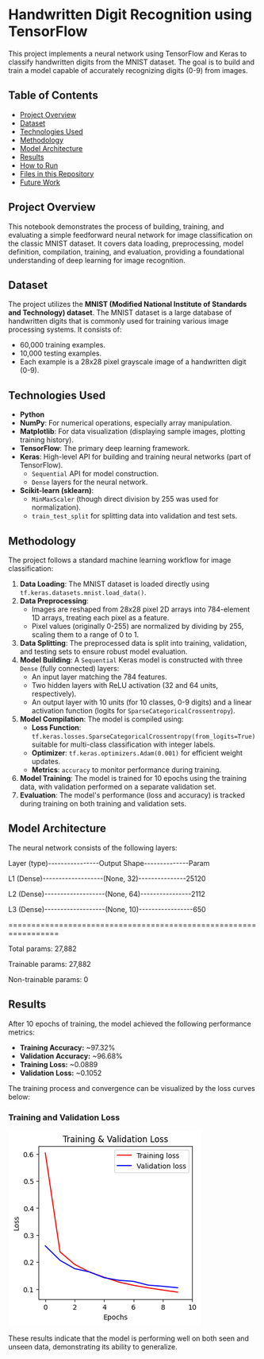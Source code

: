 # Handwritten Digit Recognition using TensorFlow

This project implements a neural network using TensorFlow and Keras to classify handwritten digits from the MNIST dataset. The goal is to build and train a model capable of accurately recognizing digits (0-9) from images.

## Table of Contents

* [Project Overview](#project-overview)
* [Dataset](#dataset)
* [Technologies Used](#technologies-used)
* [Methodology](#methodology)
* [Model Architecture](#model-architecture)
* [Results](#results)
* [How to Run](#how-to-run)
* [Files in this Repository](#files-in-this-repository)
* [Future Work](#future-work)

## Project Overview

This notebook demonstrates the process of building, training, and evaluating a simple feedforward neural network for image classification on the classic MNIST dataset. It covers data loading, preprocessing, model definition, compilation, training, and evaluation, providing a foundational understanding of deep learning for image recognition.

## Dataset

The project utilizes the **MNIST (Modified National Institute of Standards and Technology) dataset**. The MNIST dataset is a large database of handwritten digits that is commonly used for training various image processing systems. It consists of:
* 60,000 training examples.
* 10,000 testing examples.
* Each example is a 28x28 pixel grayscale image of a handwritten digit (0-9).

## Technologies Used

* **Python**
* **NumPy**: For numerical operations, especially array manipulation.
* **Matplotlib**: For data visualization (displaying sample images, plotting training history).
* **TensorFlow**: The primary deep learning framework.
* **Keras**: High-level API for building and training neural networks (part of TensorFlow).
    * `Sequential` API for model construction.
    * `Dense` layers for the neural network.
* **Scikit-learn (sklearn)**:
    * `MinMaxScaler` (though direct division by 255 was used for normalization).
    * `train_test_split` for splitting data into validation and test sets.

## Methodology

The project follows a standard machine learning workflow for image classification:

1.  **Data Loading**: The MNIST dataset is loaded directly using `tf.keras.datasets.mnist.load_data()`.
2.  **Data Preprocessing**:
    * Images are reshaped from 28x28 pixel 2D arrays into 784-element 1D arrays, treating each pixel as a feature.
    * Pixel values (originally 0-255) are normalized by dividing by 255, scaling them to a range of 0 to 1.
3.  **Data Splitting**: The preprocessed data is split into training, validation, and testing sets to ensure robust model evaluation.
4.  **Model Building**: A `Sequential` Keras model is constructed with three `Dense` (fully connected) layers:
    * An input layer matching the 784 features.
    * Two hidden layers with ReLU activation (32 and 64 units, respectively).
    * An output layer with 10 units (for 10 classes, 0-9 digits) and a linear activation function (logits for `SparseCategoricalCrossentropy`).
5.  **Model Compilation**: The model is compiled using:
    * **Loss Function**: `tf.keras.losses.SparseCategoricalCrossentropy(from_logits=True)` suitable for multi-class classification with integer labels.
    * **Optimizer**: `tf.keras.optimizers.Adam(0.001)` for efficient weight updates.
    * **Metrics**: `accuracy` to monitor performance during training.
6.  **Model Training**: The model is trained for 10 epochs using the training data, with validation performed on a separate validation set.
7.  **Evaluation**: The model's performance (loss and accuracy) is tracked during training on both training and validation sets.

## Model Architecture

The neural network consists of the following layers:


Layer (type)----------------Output Shape--------------Param 

L1 (Dense)-------------------(None, 32)---------------25120

L2 (Dense)-------------------(None, 64)----------------2112

L3 (Dense)-------------------(None, 10)-----------------650

=================================================================

Total params: 27,882

Trainable params: 27,882

Non-trainable params: 0

## Results

After 10 epochs of training, the model achieved the following performance metrics:

* **Training Accuracy:** ~97.32%
* **Validation Accuracy:** ~96.68%
* **Training Loss:** ~0.0889
* **Validation Loss:** ~0.1052

The training process and convergence can be visualized by the loss curves below:

### Training and Validation Loss

![Training and Validation Loss Plot](Images/train_vs_val.png)

These results indicate that the model is performing well on both seen and unseen data, demonstrating its ability to generalize.
